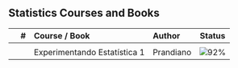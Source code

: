 ## Statistics Courses and Books


|  | # | Course / Book | Author | Status |
|:---:|:---:|:---|:---|:---:|
|  |  |  |  |  |
|  |  | Experimentando Estatística 1 | Prandiano | ![92%](https://progress-bar.dev/92) |